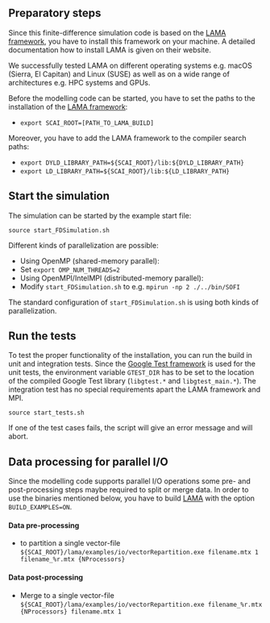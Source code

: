 ## Preparatory steps

Since this finite-difference simulation code is based on the [LAMA framework](www.libama.org), you have to install this framework on your machine. A detailed documentation how to install LAMA is given on their website.

We successfully tested LAMA on different operating systems e.g. macOS (Sierra, El Capitan) and Linux (SUSE) as well as on a wide range of architectures e.g. HPC systems and GPUs.

Before the modelling code can be started, you have to set the paths to the installation of the [LAMA framework](www.libama.org):
- `export SCAI_ROOT=[PATH_TO_LAMA_BUILD]`

Moreover, you have to add the LAMA framework to the compiler search paths:
- `export DYLD_LIBRARY_PATH=${SCAI_ROOT}/lib:${DYLD_LIBRARY_PATH}`
- `export LD_LIBRARY_PATH=${SCAI_ROOT}/lib:${LD_LIBRARY_PATH}`

## Start the simulation
The simulation can be started by the example start file:

 ``source start_FDSimulation.sh``

Different kinds of parallelization are possible:

- Using OpenMP (shared-memory parallel):
 - Set `export OMP_NUM_THREADS=2`
- Using OpenMPI/IntelMPI (distributed-memory parallel):
 - Modify `start_FDSimulation.sh` to e.g. `mpirun -np 2 ./../bin/SOFI`

The standard configuration of `start_FDSimulation.sh` is using both kinds of parallelization.

## Run the tests
To test the proper functionality of the installation, you can run the build in unit and integration tests.
Since the [Google Test framework](https://github.com/google/googletest) is used for the unit tests, the environment variable `GTEST_DIR` has to be set to the location of the compiled Google Test library (`libgtest.*` and `libgtest_main.*`). The integration test has no special requirements apart the LAMA framework and MPI.

``source start_tests.sh``

If one of the test cases fails, the script will give an error message and will abort.

## Data processing for parallel I/O

Since the modelling code supports parallel I/O operations some pre- and post-processing steps maybe required to split or merge data. In order to use the binaries mentioned below, you have to build [LAMA](www.libama.org) with the option `BUILD_EXAMPLES=ON`.

#### Data pre-processing
- to partition a single vector-file `${SCAI_ROOT}/lama/examples/io/vectorRepartition.exe filename.mtx 1 filename_%r.mtx {NProcessors}`

#### Data post-processing
- Merge to a single vector-file `${SCAI_ROOT}/lama/examples/io/vectorRepartition.exe filename_%r.mtx {NProcessors} filename.mtx 1`
